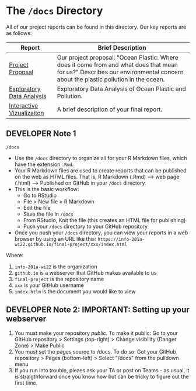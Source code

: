 
# The `/docs` Directory

All of our project reports can be found in this directory. Our key reports are
as follows:


|Report | Brief Description|
|---------------| -----------------|
|[Project Proposal](./p01-proposal.md) | Our project proposal: "Ocean Plastic: Where does it come from and what does that mean for us?" Describes our environmental concern about the plastic pollution in the ocean.
|[Exploratory Data Analysis](./index.html) | Exploratory Data Analysis of Ocean Plastic and Pollution.
|[Interactive Vizualizaiton](./xxx) | A brief description of your final report.

## DEVELOPER Note 1
`/docs`

* Use the `/docs` directory to organize all for your R Markdown files, which have the extension `.Rmd`.
* Your R Markdown files are used to create reports that can be published on the web as HTML files.  That is, R Markdown (.Rmd) --> web page (.html) --> Published on GitHub in your `/docs` directory.
* This is the basic workflow:
  - Go to RStudio
  - File > New file > R Markdown
  - Edit the file
  - Save the file in `/docs`
  - From RStudio, Knit the file (this creates an HTML file for publishing)
  - Push your `/docs` directory to your GitHub repository
* Once you push your `/docs` directory, you can view your reports in a web browser by using an URL like this: `https://info-201a-wi22.github.io/final-project/xxx/index.html`

Where:
1. `info-201a-wi22`    is the organization
1. `github.io`         is a webserver that GitHub makes available to us
1. `final-project`     is the repository name
1. `xxx`               is your GitHub username
1. `index.htlm`        is the document you would like to view

## DEVELOPER Note 2: IMPORTANT: Setting up your webserver
1. You must make your repository *public*. To make it public: Go to your GitHub repository > Settings (top-right) > Change visibility (Danger Zone) > Make Public
1. You must set the pages source to /docs. To do so: Got your GitHub repository > Pages (bottom-left) > Select "/docs" from the pulldown menu
1. If you run into trouble, pleaes ask your TA or post on Teams - as usual, it is straigthforward once you know how but can be tricky to figure out the first time.
